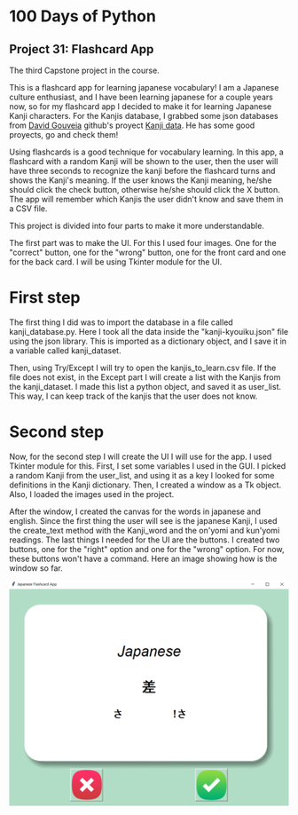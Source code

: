 # 100 Days of Python
## Project 31: Flashcard App

The third Capstone project in the course.

This is a flashcard app for learning japanese vocabulary!
I am a Japanese culture enthusiast, and I have been learning japanese for a couple years now, so for my flashcard app I decided to make it for learning Japanese Kanji characters.
For the Kanjis database, I grabbed some json databases from [David Gouveia](https://github.com/davidluzgouveia) github's proyect [Kanji data](https://github.com/davidluzgouveia/kanji-data). He has some good proyects, go and check them!

Using flashcards is a good technique for vocabulary learning. In this app, a flashcard with a random Kanji will be shown to the user, then the user will have three seconds to recognize the kanji before the flashcard turns and shows the Kanji's meaning. If the user knows the Kanji meaning, he/she should click the check button, otherwise he/she should click the X button. The app will remember which Kanjis the user didn't know and save them in a CSV file. 

This project is divided into four parts to make it more understandable. 

The first part was to make the UI. For this I used four images. One for the "correct" button, one for the "wrong" button, one for the front card and one for the back card.
I will be using Tkinter module for the UI.

# First step
The first thing I did was to import the database in a file called kanji_database.py. Here I took all the data inside the "kanji-kyouiku.json" file using the json library. This is imported as a dictionary object, and I save it in a variable called kanji_dataset.

Then, using Try/Except I will try to open the kanjis_to_learn.csv file. If the file does not exist, in the Except part I will create a list with the Kanjis from the kanji_dataset.
I made this list a python object, and saved it as user_list. This way, I can keep track of the kanjis that the user does not know.

# Second step
Now, for the second step I will create the UI I will use for the app. I used Tkinter module for this. First, I set some variables I used in the GUI. I picked a random Kanji from the user_list, and using it as a key I looked for some definitions in the Kanji dictionary. Then, I created a window as a Tk object. Also, I loaded the images used in the project.

After the window, I created the canvas for the words in japanese and english. Since the first thing the user will see is the japanese Kanji, I used the create_text method with the Kanji_word and the on'yomi and kun'yomi readings. The last things I needed for the UI are the buttons. I created two buttons, one for the "right" option and one for the "wrong" option. For now, these buttons won't have a command. Here an image showing how is the window so far.

![FlashCard example](./flashcard_example.png "Flashcard APP example")


